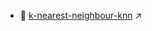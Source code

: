 * 📒 <a href="https://colab.research.google.com/github/surajsharma/singularity/blob/master/src/dev/ai/ml/practice/common algos impl/k-nearest-neighbour-knn.ipynb" target="_blank">k-nearest-neighbour-knn</a> ↗️
